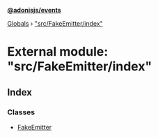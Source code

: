 **[@adonisjs/events](../README.md)**

[Globals](../README.md) › [&quot;src/FakeEmitter/index&quot;](_src_fakeemitter_index_.md)

# External module: "src/FakeEmitter/index"

## Index

### Classes

* [FakeEmitter](../classes/_src_fakeemitter_index_.fakeemitter.md)